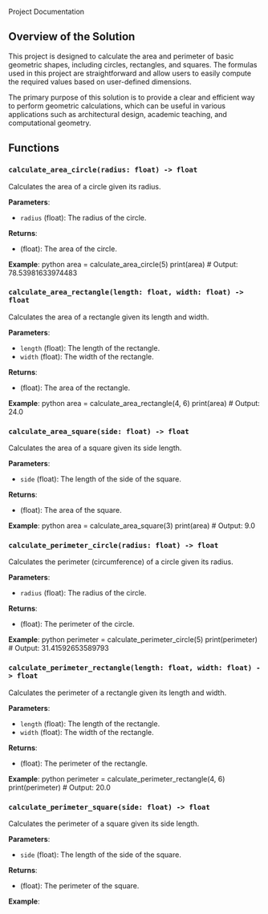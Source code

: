  Project Documentation

## Overview of the Solution
This project is designed to calculate the area and perimeter of basic geometric shapes, including circles, rectangles, and squares. The formulas used in this project are straightforward and allow users to easily compute the required values based on user-defined dimensions.

The primary purpose of this solution is to provide a clear and efficient way to perform geometric calculations, which can be useful in various applications such as architectural design, academic teaching, and computational geometry.

## Functions

### `calculate_area_circle(radius: float) -> float`
Calculates the area of a circle given its radius.

**Parameters**:
- `radius` (float): The radius of the circle.

**Returns**:
- (float): The area of the circle.

**Example**:
python
area = calculate_area_circle(5)
print(area) # Output: 78.53981633974483


### `calculate_area_rectangle(length: float, width: float) -> float`
Calculates the area of a rectangle given its length and width.

**Parameters**:
- `length` (float): The length of the rectangle.
- `width` (float): The width of the rectangle.

**Returns**:
- (float): The area of the rectangle.

**Example**:
python
area = calculate_area_rectangle(4, 6)
print(area) # Output: 24.0


### `calculate_area_square(side: float) -> float`
Calculates the area of a square given its side length.

**Parameters**:
- `side` (float): The length of the side of the square.

**Returns**:
- (float): The area of the square.

**Example**:
python
area = calculate_area_square(3)
print(area) # Output: 9.0


### `calculate_perimeter_circle(radius: float) -> float`
Calculates the perimeter (circumference) of a circle given its radius.

**Parameters**:
- `radius` (float): The radius of the circle.

**Returns**:
- (float): The perimeter of the circle.

**Example**:
python
perimeter = calculate_perimeter_circle(5)
print(perimeter) # Output: 31.41592653589793


### `calculate_perimeter_rectangle(length: float, width: float) -> float`
Calculates the perimeter of a rectangle given its length and width.

**Parameters**:
- `length` (float): The length of the rectangle.
- `width` (float): The width of the rectangle.

**Returns**:
- (float): The perimeter of the rectangle.

**Example**:
python
perimeter = calculate_perimeter_rectangle(4, 6)
print(perimeter) # Output: 20.0


### `calculate_perimeter_square(side: float) -> float`
Calculates the perimeter of a square given its side length.

**Parameters**:
- `side` (float): The length of the side of the square.

**Returns**:
- (float): The perimeter of the square.

**Example**:

